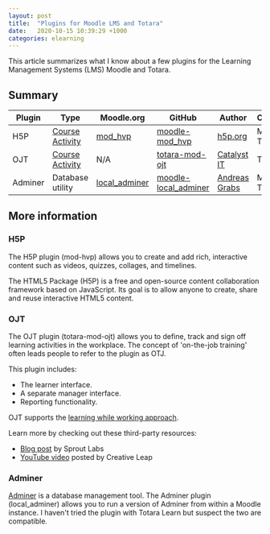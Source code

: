 ```yaml
---
layout: post
title:  "Plugins for Moodle LMS and Totara"
date:   2020-10-15 10:39:29 +1000
categories: elearning
---
```


This article summarizes what I know about a few plugins for the Learning Management Systems (LMS) Moodle and Totara.

## Summary

| Plugin        | Type              | Moodle<span>.</span>org    | GitHub      |  Author     | Compatibility |
| -----------   | -----------       | -----------   | ----------- | ----------- | -----------   |
| H5P | [Course Activity](https://docs.moodle.org/310/en/Activities) | [mod_hvp](https://moodle.org/plugins/mod_hvp) | [moodle-mod_hvp](https://github.com/h5p/moodle-mod_hvp) | [h5p.org](https://h5p.org) | Moodle and Totara |
| OJT | [Course Activity](https://help.totaralearning.com/display/TH14/Adding+course+content) | N/A | [totara-mod-ojt](https://github.com/catalyst/totara-mod-ojt) | [Catalyst IT](https://github.com/catalyst) | Totara |
| Adminer | Database utility | [local_adminer](https://moodle.org/plugins/local_adminer) | [moodle-local_adminer](https://github.com/grabs/moodle-local_adminer) | [Andreas Grabs](https://github.com/grabs) | Moodle, ?Totara |

## More information

### H5P

The H5P plugin (mod-hvp) allows you to create and add rich, interactive content such as videos, quizzes, collages, and timelines.

The HTML5 Package (H5P) is a free and open-source content collaboration framework based on JavaScript. Its goal is to allow anyone to create, share and reuse interactive HTML5 content.

### OJT

The OJT plugin (totara-mod-ojt) allows you to define, track and sign off learning activities in the workplace. The concept of 'on-the-job training' often leads people to refer to the plugin as OTJ.

This plugin includes:

- The learner interface.
- A separate manager interface.
- Reporting functionality.

OJT supports the [learning while working approach](https://www.google.com/search?q=learning+while+working).

Learn more by checking out these third-party resources:

- [Blog post](https://www.sproutlabs.com.au/blog/learning-while-working-with-totaras-on-the-job-activity/) by Sprout Labs
- [YouTube video](https://www.youtube.com/watch?v=a-GatbCdqWY) posted by Creative Leap

### Adminer

[Adminer](https://www.adminer.org/) is a database management tool. The Adminer plugin (local_adminer) allows you to run a version of Adminer from within a Moodle instance. I haven't tried the plugin with Totara Learn but suspect the two are compatible.